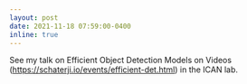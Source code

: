 ```yaml
---
layout: post
date: 2021-11-18 07:59:00-0400
inline: true
---
```


See my talk on Efficient Object Detection Models on Videos (https://schaterji.io/events/efficient-det.html) in the ICAN lab. 

